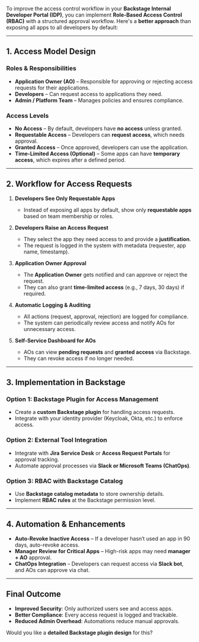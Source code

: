 To improve the access control workflow in your **Backstage Internal Developer Portal (IDP)**, you can implement **Role-Based Access Control (RBAC)** with a structured approval workflow. Here's a **better approach** than exposing all apps to all developers by default:

---

## **1. Access Model Design**
### **Roles & Responsibilities**
- **Application Owner (AO)** – Responsible for approving or rejecting access requests for their applications.
- **Developers** – Can request access to applications they need.
- **Admin / Platform Team** – Manages policies and ensures compliance.

### **Access Levels**
- **No Access** – By default, developers have **no access** unless granted.
- **Requestable Access** – Developers can **request access**, which needs approval.
- **Granted Access** – Once approved, developers can use the application.
- **Time-Limited Access (Optional)** – Some apps can have **temporary access**, which expires after a defined period.

---

## **2. Workflow for Access Requests**
1. **Developers See Only Requestable Apps**  
   - Instead of exposing all apps by default, show only **requestable apps** based on team membership or roles.
   
2. **Developers Raise an Access Request**  
   - They select the app they need access to and provide a **justification**.
   - The request is logged in the system with metadata (requester, app name, timestamp).

3. **Application Owner Approval**  
   - The **Application Owner** gets notified and can approve or reject the request.
   - They can also grant **time-limited access** (e.g., 7 days, 30 days) if required.

4. **Automatic Logging & Auditing**  
   - All actions (request, approval, rejection) are logged for compliance.
   - The system can periodically review access and notify AOs for unnecessary access.

5. **Self-Service Dashboard for AOs**  
   - AOs can view **pending requests** and **granted access** via Backstage.
   - They can revoke access if no longer needed.

---

## **3. Implementation in Backstage**
### **Option 1: Backstage Plugin for Access Management**
- Create a **custom Backstage plugin** for handling access requests.
- Integrate with your identity provider (Keycloak, Okta, etc.) to enforce access.

### **Option 2: External Tool Integration**
- Integrate with **Jira Service Desk** or **Access Request Portals** for approval tracking.
- Automate approval processes via **Slack or Microsoft Teams (ChatOps)**.

### **Option 3: RBAC with Backstage Catalog**
- Use **Backstage catalog metadata** to store ownership details.
- Implement **RBAC rules** at the Backstage permission level.

---

## **4. Automation & Enhancements**
- **Auto-Revoke Inactive Access** – If a developer hasn’t used an app in 90 days, auto-revoke access.
- **Manager Review for Critical Apps** – High-risk apps may need **manager + AO** approval.
- **ChatOps Integration** – Developers can request access via **Slack bot**, and AOs can approve via chat.

---

## **Final Outcome**
- **Improved Security**: Only authorized users see and access apps.
- **Better Compliance**: Every access request is logged and trackable.
- **Reduced Admin Overhead**: Automations reduce manual approvals.

Would you like a **detailed Backstage plugin design** for this?
